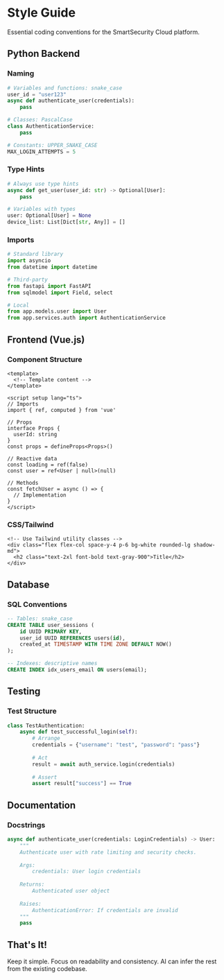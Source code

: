 # Style Guide

Essential coding conventions for the SmartSecurity Cloud platform.

## Python Backend

### Naming
```python
# Variables and functions: snake_case
user_id = "user123"
async def authenticate_user(credentials):
    pass

# Classes: PascalCase
class AuthenticationService:
    pass

# Constants: UPPER_SNAKE_CASE
MAX_LOGIN_ATTEMPTS = 5
```

### Type Hints
```python
# Always use type hints
async def get_user(user_id: str) -> Optional[User]:
    pass

# Variables with types
user: Optional[User] = None
device_list: List[Dict[str, Any]] = []
```

### Imports
```python
# Standard library
import asyncio
from datetime import datetime

# Third-party
from fastapi import FastAPI
from sqlmodel import Field, select

# Local
from app.models.user import User
from app.services.auth import AuthenticationService
```

## Frontend (Vue.js)

### Component Structure
```vue
<template>
  <!-- Template content -->
</template>

<script setup lang="ts">
// Imports
import { ref, computed } from 'vue'

// Props
interface Props {
  userId: string
}
const props = defineProps<Props>()

// Reactive data
const loading = ref(false)
const user = ref<User | null>(null)

// Methods
const fetchUser = async () => {
  // Implementation
}
</script>
```

### CSS/Tailwind
```vue
<!-- Use Tailwind utility classes -->
<div class="flex flex-col space-y-4 p-6 bg-white rounded-lg shadow-md">
  <h2 class="text-2xl font-bold text-gray-900">Title</h2>
</div>
```

## Database

### SQL Conventions
```sql
-- Tables: snake_case
CREATE TABLE user_sessions (
    id UUID PRIMARY KEY,
    user_id UUID REFERENCES users(id),
    created_at TIMESTAMP WITH TIME ZONE DEFAULT NOW()
);

-- Indexes: descriptive names
CREATE INDEX idx_users_email ON users(email);
```

## Testing

### Test Structure
```python
class TestAuthentication:
    async def test_successful_login(self):
        # Arrange
        credentials = {"username": "test", "password": "pass"}
        
        # Act
        result = await auth_service.login(credentials)
        
        # Assert
        assert result["success"] == True
```

## Documentation

### Docstrings
```python
async def authenticate_user(credentials: LoginCredentials) -> User:
    """
    Authenticate user with rate limiting and security checks.
    
    Args:
        credentials: User login credentials
        
    Returns:
        Authenticated user object
        
    Raises:
        AuthenticationError: If credentials are invalid
    """
    pass
```

## That's It!

Keep it simple. Focus on readability and consistency. AI can infer the rest from the existing codebase. 